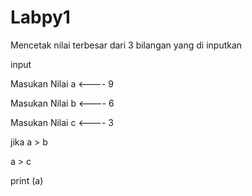 # Labpy1

Mencetak nilai terbesar dari 3  bilangan yang di inputkan

input

Masukan Nilai a <---- 9

Masukan Nilai b <---- 6

Masukan Nilai c <---- 3

jika  a  >  b 		

a >  c
	
print  (a)
